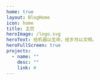 ```yaml
---
home: true
layout: BlogHome
icon: home
title: 主页
heroImage: /logo.svg
heroText: 给机器以生命，给岁月以文明。
heroFullScreen: true
projects:
  - name: ""
    desc: ""
    link: #
---
```

